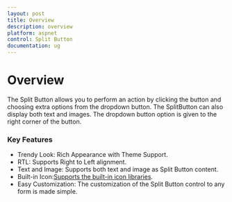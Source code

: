 ```yaml
---
layout: post
title: Overview
description: overview
platform: aspnet
control: Split Button
documentation: ug
---
```


# Overview

The Split Button allows you to perform an action by clicking the button and choosing extra options from the dropdown button. The SplitButton can also display both text and images. The dropdown button option is given to the right corner of the button.

### Key Features

* Trendy Look: Rich Appearance with Theme Support.
* RTL: Supports Right to Left alignment.
* Text and Image: Supports both text and image as Split Button content.
* Built-in Icon:[Supports the built-in icon libraries](http://help.syncfusion.com/ug/js/Documents/ej.iconslibrary.docx).
* Easy Customization: The customization of the Split Button control to any form is made simple.
